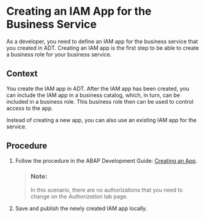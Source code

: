 <!-- loio2a2ddf967a704a878ee975f44630f71d -->

# Creating an IAM App for the Business Service

As a developer, you need to define an IAM app for the business service that you created in ADT. Creating an IAM app is the first step to be able to create a business role for your business service.



<a name="loio2a2ddf967a704a878ee975f44630f71d__context_bkt_hnw_5lb"/>

## Context

You create the IAM app in ADT. After the IAM app has been created, you can include the IAM app in a business catalog, which, in turn, can be included in a business role. This business role then can be used to control access to the app.

Instead of creating a new app, you can also use an existing IAM app for the service.



<a name="loio2a2ddf967a704a878ee975f44630f71d__steps_ckt_hnw_5lb"/>

## Procedure

1.  Follow the procedure in the ABAP Development Guide: [Creating an App](https://help.sap.com/viewer/5371047f1273405bb46725a417f95433/Cloud/en-US/20e1cd934af24d1fb75a8315b24d2539.html).

    > ### Note:  
    > In this scenario, there are no authorizations that you need to change on the *Authorization* tab page.

2.  Save and publish the newly created IAM app locally.


